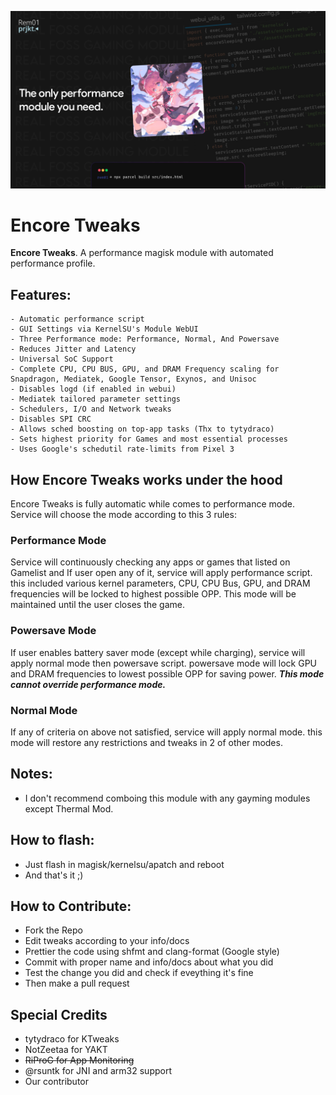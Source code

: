 ![ENCORE_HERO](./img/banner.jpg)
# Encore Tweaks
**Encore Tweaks**. A performance magisk module with automated performance profile.

## Features:
```
- Automatic performance script
- GUI Settings via KernelSU's Module WebUI
- Three Performance mode: Performance, Normal, And Powersave
- Reduces Jitter and Latency
- Universal SoC Support
- Complete CPU, CPU BUS, GPU, and DRAM Frequency scaling for Snapdragon, Mediatek, Google Tensor, Exynos, and Unisoc
- Disables logd (if enabled in webui)
- Mediatek tailored parameter settings
- Schedulers, I/O and Network tweaks
- Disables SPI CRC
- Allows sched boosting on top-app tasks (Thx to tytydraco)
- Sets highest priority for Games and most essential processes
- Uses Google's schedutil rate-limits from Pixel 3
```

## How Encore Tweaks works under the hood
Encore Tweaks is fully automatic while comes to performance mode. Service will choose the mode according to this 3 rules:

### Performance Mode
Service will continuously checking any apps or games that listed on Gamelist and If user open any of it, service will apply performance script. this included various kernel parameters, CPU, CPU Bus, GPU, and DRAM frequencies will be locked to highest possible OPP. This mode will be maintained until the user closes the game.

### Powersave Mode
If user enables battery saver mode (except while charging), service will apply normal mode then powersave script. powersave mode will lock GPU and DRAM frequencies to lowest possible OPP for saving power. ***This mode cannot override performance mode.***

### Normal Mode
If any of criteria on above not satisfied, service will apply normal mode. this mode will restore any restrictions and tweaks in 2 of other modes.

## Notes:
- I don't recommend comboing this module with any gayming modules except Thermal Mod.

## How to flash:
- Just flash in magisk/kernelsu/apatch and reboot
- And that's it ;)

## How to Contribute:
- Fork the Repo
- Edit tweaks according to your info/docs
- Prettier the code using shfmt and clang-format (Google style)
- Commit with proper name and info/docs about what you did
- Test the change you did and check if eveything it's fine
- Then make a pull request

## Special Credits
- tytydraco for KTweaks
- NotZeetaa for YAKT
- ~~RiProG for App Monitoring~~
- @rsuntk for JNI and arm32 support
- Our contributor
